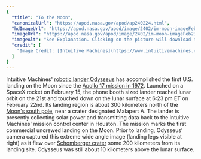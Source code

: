```yaml
---
{
  "title": "To the Moon",
  "canonicalUrl": "https://apod.nasa.gov/apod/ap240224.html",
  "hdImageUrl": "https://apod.nasa.gov/apod/image/2402/im-moon-imageFeb23_1024.jpg",
  "imageUrl": "https://apod.nasa.gov/apod/image/2402/im-moon-imageFeb23_1024.jpg",
  "imageAlt": "See Explanation. Clicking on the picture will download the highest resolution version available.",
  "credit": [
    "Image Credit: [Intuitive Machines](https://www.intuitivemachines.com/)"
  ]
}
---
```


Intuitive Machines' [robotic lander Odysseus](https://www.nasa.gov/news-release/nasa-tech-contributes-to-soft-moon-landing-agency-science-underway/) has accomplished the first U.S. landing on the Moon since the [Apollo 17 mission in 1972](https://apod.nasa.gov/apod/ap240117.html). Launched on a SpaceX rocket on February 15, the phone booth sized lander reached lunar orbit on the 21st and touched down on the lunar surface at 6:23 pm ET on February 22nd. Its landing region is about 300 kilometers north of the [Moon's south pole](http://lroc.sese.asu.edu/posts/237), near a crater designated Malapert A. The lander is presently collecting solar power and transmitting data back to the Intuitive Machines' mission control center in Houston. The mission marks the first commercial uncrewed landing on the Moon. Prior to landing, Odysseus’ camera captured this extreme wide angle image (landing legs visible at right) as it flew over [Schomberger crater](https://en.wikipedia.org/wiki/Schomberger_(crater)) some 200 kilometers from its landing site. Odysseus was still about 10 kilometers above the lunar surface.
